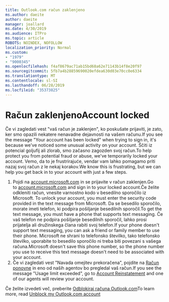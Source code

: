 ```yaml
---
title: Outlook.com račun zaklenjeno
ms.author: daeite
author: daeite
manager: joallard
ms.date: 4/30/2019
ms.audience: ITPro
ms.topic: article
ROBOTS: NOINDEX, NOFOLLOW
localization_priority: Normal
ms.custom:
- "1979"
- "9000345"
ms.openlocfilehash: f4af8679ac71ab15bd68a62e71143b14f8e20f97
ms.sourcegitcommit: 5fb7a4b28859690020efdea630d03e70cc0e6334
ms.translationtype: MT
ms.contentlocale: sl-SI
ms.lasthandoff: 06/28/2019
ms.locfileid: "35373825"
---
```

# <a name="account-locked"></a><span data-ttu-id="c2a73-102">Račun zaklenjeno</span><span class="sxs-lookup"><span data-stu-id="c2a73-102">Account locked</span></span>

<span data-ttu-id="c2a73-103">Če vi zagledati vest "vaš račun je zaklenjen", ko poskušate prijaviti, je zato, ker smo opazili nekatere nenavadne dejavnosti na vašem računu.</span><span class="sxs-lookup"><span data-stu-id="c2a73-103">If you see the message "Your account has been locked" when trying to sign in, it's because we've noticed some unusual activity on your account.</span></span> <span data-ttu-id="c2a73-104">Ščiti iz potencial goljufij ali zlorab, smo začasno zagozden svoj račun.</span><span class="sxs-lookup"><span data-stu-id="c2a73-104">To help protect you from potential fraud or abuse, we've temporarily locked your account.</span></span> <span data-ttu-id="c2a73-105">Vemo, da to je frustrirajuće, vendar vam lahko pomagamo priti nazaj svoj račun z le nekaj korakov.</span><span class="sxs-lookup"><span data-stu-id="c2a73-105">We know this is frustrating, but we can help you get back in to your account with just a few steps.</span></span>

1. <span data-ttu-id="c2a73-106">Pojdi na [account.microsoft.com](https://go.microsoft.com/fwlink/?linkid=2090484) in se prijavite v račun zaklenjen.</span><span class="sxs-lookup"><span data-stu-id="c2a73-106">Go to [account.microsoft.com](https://go.microsoft.com/fwlink/?linkid=2090484) and sign in to your locked account.</span></span><span data-ttu-id="c2a73-107">Če želite odkleniti račun, vnesite varnostno kodo v besedilno sporočilo iz Microsoft.</span><span class="sxs-lookup"><span data-stu-id="c2a73-107"> To unlock your account, you must enter the security code provided in the text message from Microsoft.</span></span> <span data-ttu-id="c2a73-108">Da se besedilo sporočilo, morate imeti telefon, ki podpira pošiljanje besedilnih sporočil.</span><span class="sxs-lookup"><span data-stu-id="c2a73-108">To get the text message, you must have a phone that supports text messaging.</span></span> <span data-ttu-id="c2a73-109">Če vaš telefon ne podpira pošiljanje besedilnih sporočil, lahko prosi prijatelja ali družinskega člana rabiti svoj telefon.</span><span class="sxs-lookup"><span data-stu-id="c2a73-109">If your phone doesn't support text messaging, you can ask a friend or family member to use their phone.</span></span> <span data-ttu-id="c2a73-110">Microsoft ne shrani to telefonsko številko, tako telefonsko številko, uporabite to besedilo sporočilo ni treba biti povezani s vašega računa.</span><span class="sxs-lookup"><span data-stu-id="c2a73-110">Microsoft doesn't save this phone number, so the phone number you use to receive this text message doesn't need to be associated with your account.</span></span>
2. <span data-ttu-id="c2a73-111">Če vi zagledati vest "Navada omejitev prekoračena", pojdite na [Račun ponovne](https://go.microsoft.com/fwlink/?linkid=2090483) in eno od naših agentov bo pregledal vaš račun.</span><span class="sxs-lookup"><span data-stu-id="c2a73-111">If you see the message "Usage limit exceeded", go to [Account Reinstatement](https://go.microsoft.com/fwlink/?linkid=2090483) and one of our agents will review your account.</span></span>

<span data-ttu-id="c2a73-112">Če želite izvedeti več, preberite [Odblokiraj računa Outlook.com](https://support.office.com/article/f4ad2701-d166-4d8b-8a6a-9af2a1f8a4c4)</span><span class="sxs-lookup"><span data-stu-id="c2a73-112">To learn more, read [Unblock my Outlook.com account](https://support.office.com/article/f4ad2701-d166-4d8b-8a6a-9af2a1f8a4c4)</span></span> 